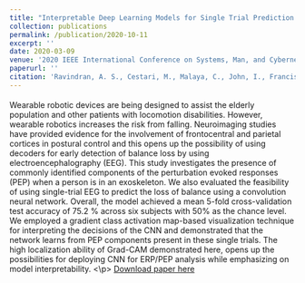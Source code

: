 ```yaml
---
title: "Interpretable Deep Learning Models for Single Trial Prediction of Balance Loss"
collection: publications
permalink: /publication/2020-10-11
excerpt: ''
date: 2020-03-09
venue: '2020 IEEE International Conference on Systems, Man, and Cybernetics (SMC)'
paperurl: ''
citation: 'Ravindran, A. S., Cestari, M., Malaya, C., John, I., Francisco, G. E., Layne, C., & Vidal, J. L. C. (2020, October). Interpretable Deep Learning Models for Single Trial Prediction of Balance Loss. In 2020 IEEE International Conference on Systems, Man, and Cybernetics (SMC) (pp. 268-273). IEEE.'
---
```

<p style="font-family: Garamond; font-size:14pt; font-style:normal">
  
Wearable robotic devices are being designed to
assist the elderly population and other patients with locomotion
disabilities. However, wearable robotics increases the risk from
falling. Neuroimaging studies have provided evidence for the
involvement of frontocentral and parietal cortices in postural
control and this opens up the possibility of using decoders for
early detection of balance loss by using electroencephalography
(EEG). This study investigates the presence of commonly
identified components of the perturbation evoked responses
(PEP) when a person is in an exoskeleton. We also evaluated
the feasibility of using single-trial EEG to predict the loss of
balance using a convolution neural network. Overall, the model
achieved a mean 5-fold cross-validation test accuracy of 75.2 %
across six subjects with 50% as the chance level. We employed a
gradient class activation map-based visualization technique for
interpreting the decisions of the CNN and demonstrated that
the network learns from PEP components present in these single
trials. The high localization ability of Grad-CAM demonstrated
here, opens up the possibilities for deploying CNN for ERP/PEP
analysis while emphasizing on model interpretability.
<\p>
[Download paper here](/files/Paper5.pdf)

